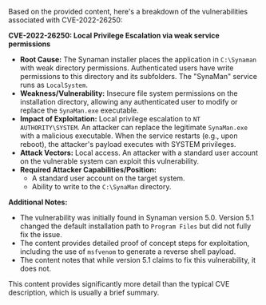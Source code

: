Based on the provided content, here's a breakdown of the vulnerabilities associated with CVE-2022-26250:

**CVE-2022-26250: Local Privilege Escalation via weak service permissions**

*   **Root Cause:** The Synaman installer places the application in `C:\Synaman` with weak directory permissions. Authenticated users have write permissions to this directory and its subfolders. The "SynaMan" service runs as `LocalSystem`.
*   **Weakness/Vulnerability:**  Insecure file system permissions on the installation directory, allowing any authenticated user to modify or replace the `SynaMan.exe` executable.
*  **Impact of Exploitation:** Local privilege escalation to `NT AUTHORITY\SYSTEM`. An attacker can replace the legitimate `SynaMan.exe` with a malicious executable. When the service restarts (e.g., upon reboot), the attacker's payload executes with SYSTEM privileges.
*   **Attack Vectors:** Local access. An attacker with a standard user account on the vulnerable system can exploit this vulnerability.
*   **Required Attacker Capabilities/Position:**
    *   A standard user account on the target system.
    *   Ability to write to the `C:\SynaMan` directory.

**Additional Notes:**

*   The vulnerability was initially found in Synaman version 5.0. Version 5.1 changed the default installation path to `Program Files` but did not fully fix the issue.
*   The content provides detailed proof of concept steps for exploitation, including the use of `msfvenom` to generate a reverse shell payload.
*   The content notes that while version 5.1 claims to fix this vulnerability, it does not.

This content provides significantly more detail than the typical CVE description, which is usually a brief summary.